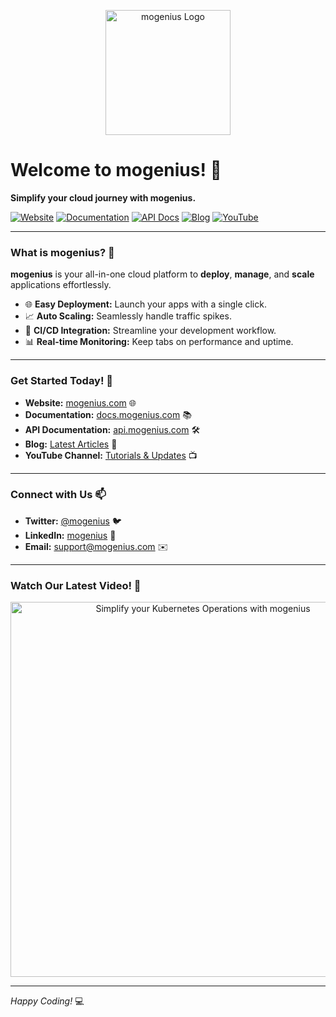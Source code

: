 <p align="center">
  <img src="https://imagedelivery.net/T7YEW5IAgZJ0dY4-LDTpyQ/3ae4fcf0-289c-48d2-3323-d2c5bc932300/detail" alt="mogenius Logo" width="200"/>
</p>

# Welcome to **mogenius**! 🚀

**Simplify your cloud journey with mogenius.**

[![Website](https://img.shields.io/badge/Website-Visit-blue?style=flat-square&logo=google-chrome)](https://mogenius.com)
[![Documentation](https://img.shields.io/badge/Docs-Explore-green?style=flat-square&logo=readthedocs)](https://docs.mogenius.com)
[![API Docs](https://img.shields.io/badge/API%20Docs-Read-blueviolet?style=flat-square&logo=swagger)]([https://api.mogenius.com](https://api-docs.mogenius.com))
[![Blog](https://img.shields.io/badge/Blog-Discover-orange?style=flat-square&logo=ghost)](https://mogenius.com/blog)
[![YouTube](https://img.shields.io/badge/YouTube-Subscribe-red?style=flat-square&logo=youtube)](https://www.youtube.com/@mogenius980)

---

### What is mogenius? 🤔

**mogenius** is your all-in-one cloud platform to **deploy**, **manage**, and **scale** applications effortlessly.

- 🌐 **Easy Deployment:** Launch your apps with a single click.
- 📈 **Auto Scaling:** Seamlessly handle traffic spikes.
- 🔄 **CI/CD Integration:** Streamline your development workflow.
- 📊 **Real-time Monitoring:** Keep tabs on performance and uptime.

---

### Get Started Today! 🎉

- **Website:** [mogenius.com](https://mogenius.com) 🌐
- **Documentation:** [docs.mogenius.com](https://docs.mogenius.com) 📚
- **API Documentation:** [api.mogenius.com](https://api-docs.mogenius.com) 🛠️
- **Blog:** [Latest Articles](https://mogenius.com/blog) 📝
- **YouTube Channel:** [Tutorials & Updates](https://www.youtube.com/@mogenius980) 📺

---

### Connect with Us 📫

- **Twitter:** [@mogenius](https://twitter.com/mogenius) 🐦
- **LinkedIn:** [mogenius](https://www.linkedin.com/company/mogenius) 💼
- **Email:** [support@mogenius.com](mailto:support@mogenius.com) ✉️

---

### Watch Our Latest Video! 🎥

<p align="center">
  <a href="https://www.youtube.com/watch?v=Otpc8gum2RQ">
    <img src="https://img.youtube.com/vi/Otpc8gum2RQ/maxresdefault.jpg" alt="Simplify your Kubernetes Operations with mogenius" width="600"/>
  </a>
</p>

---

*Happy Coding!* 💻

